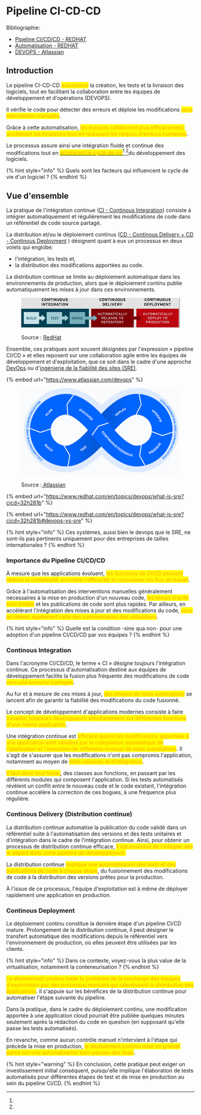 # Pipeline CI-CD-CD

Bibliographie:

* [Pipeline CI/CD/CD - REDHAT](https://www.redhat.com/en/topics/devops/what-is-ci-cd)
* [Automatisation - REDHAT](https://www.redhat.com/en/topics/automation?cicd=32h281b)
* [DEVOPS - Atlassian](https://www.atlassian.com/devops)

## Introduction

Le pipeline CI-CD-CD <mark style="color:orange;">automatise</mark> la création, les tests et la livraison des logiciels, tout en facilitant la collaboration entre les équipes de développement et d'opérations (DEVOPS).&#x20;

Il vérifie le code pour détecter des erreurs et déploie les modifications <mark style="color:orange;">sans intervention manuelle</mark>.&#x20;

Grâce à cette automatisation, <mark style="color:orange;">les équipes collaborent plus efficacement, accélérant les livraisons tout en réduisant les risques d'erreurs humaines</mark>.&#x20;

Le processus assure ainsi une intégration fluide et continue des modifications tout en [<mark style="color:orange;">accélérant le cycle de vie</mark>](#user-content-fn-1)[^1][ ](#user-content-fn-1)[^1]du développement des logiciels.



{% hint style="info" %}
Quels sont les facteurs qui influencent le cycle de vie d'un logiciel ?
{% endhint %}

## Vue d'ensemble

La pratique de l'intégration continue ([CI - Continous Integration](pipeline-ci-cd-cd.md#continous-integration)) consiste à intégrer  automatiquement et régulièrement les modifications de code dans un référentiel de code source partagé.

La distribution et/ou le déploiement continus ([CD - Continous Delivery + CD - Continous Deployment](pipeline-ci-cd-cd.md#continous-delivery) ) désignent quant à eux un processus en deux volets qui englobe:

* l'intégration, les tests et,
* la distribution des modifications apportées au code.

La distribution continue se limite au déploiement automatique dans les environnements de production, alors que le déploiement continu publie automatiquement les mises à jour dans ces environnements.

<figure><img src="../../../.gitbook/assets/image (1).png" alt=""><figcaption><p>Source : <a href="https://www.redhat.com/en/topics/devops/what-is-ci-cd">RedHat</a></p></figcaption></figure>

Ensemble, ces pratiques sont souvent désignées par l'expression « pipeline CI/CD » et elles reposent sur une collaboration agile entre les équipes de développement et d'exploitation, que ce soit dans le cadre d'une approche [DevOps](https://www.redhat.com/fr/topics/devops?cicd=32h281b) ou d'[ingénierie de la fiabilité des sites (SRE)](https://www.redhat.com/fr/topics/devops/what-is-sre?cicd=32h281b).

{% embed url="https://www.atlassian.com/devops" %}

<figure><img src="../../../.gitbook/assets/image (2).png" alt=""><figcaption><p>Source :<a href="https://www.atlassian.com/fr/devops"> Atlassian</a></p></figcaption></figure>

{% embed url="https://www.redhat.com/en/topics/devops/what-is-sre?cicd=32h281b" %}

{% embed url="https://www.redhat.com/en/topics/devops/what-is-sre?cicd=32h281b#devops-vs-sre" %}

{% hint style="info" %}
Ces systèmes, aussi bien le devops que le SRE, ne sont-ils pas pertinents uniquement pour des entreprises de tailles internationales ?
{% endhint %}

### Importance du Pipeline CI/CD/CD

À mesure que les applications évoluent, <mark style="color:orange;">les fonctions de CI/CD peuvent réduire la complexité, accroître l'efficacité et rationaliser les flux de travail</mark>.

Grâce à l'automatisation des interventions manuelles généralement nécessaires à la mise en production d'un nouveau code, <mark style="color:orange;">les temps d'arrêt sont limités</mark> et les publications de code sont plus rapides. Par ailleurs, en accélérant l'intégration des mises à jour et des modifications du code, <mark style="color:orange;">vous accélérez également celle des commentaires des utilisateurs</mark>.&#x20;

{% hint style="info" %}
Quelle est la condition -sine qua non- pour une adoption d'un pipeline CI/CD/CD par vos équipes ?
{% endhint %}

### Continous Integration

Dans l'acronyme CI/CD/CD, le terme « CI » désigne toujours l'intégration continue. Ce processus d'automatisation destiné aux équipes de développement facilite la fusion plus fréquente des modifications de code <mark style="color:orange;">vers une branche partagée</mark>.&#x20;

Au fur et à mesure de ces mises à jour, <mark style="color:orange;">des phases de tests automatisés</mark> se lancent afin de garantir la fiabilité des modifications du code fusionné.

Le concept de développement d'applications modernes consiste à faire <mark style="color:orange;">travailler plusieurs développeurs simultanément sur différentes fonctions d'une même application</mark>.&#x20;

Une intégration continue est <mark style="color:orange;">efficace quand les modifications apportées à une application sont validées par la compilation automatique de l'application et l'exécution de différents niveaux de tests automatisés</mark>. Il s'agit de s'assurer que les modifications n'ont pas compromis l'application, notamment au moyen de <mark style="color:orange;">tests unitaires et d'intégration</mark>.&#x20;

<mark style="color:orange;">Il faut donc tout tester</mark>, des classes aux fonctions, en passant par les différents modules qui composent l'application. Si les tests automatisés révèlent un conflit entre le nouveau code et le code existant, l'intégration continue accélère la correction de ces bogues, à une fréquence plus régulière.

### Continous Delivery (Distribution continue)

La distribution continue automatise la publication du code validé dans un référentiel suite à l'automatisation des versions et des tests unitaires et d'intégration dans le cadre de l'intégration continue. Ainsi, pour obtenir un processus de distribution continue efficace, <mark style="color:orange;">il est essentiel de l'intégrer dès le départ dans votre pipeline de développement.</mark>

La distribution continue <mark style="color:orange;">implique une automatisation des tests et des publications de code à chaque étape</mark>, du fusionnement des modifications de code à la distribution des versions prêtes pour la production.&#x20;

À l'issue de ce processus, l'équipe d'exploitation est à même de déployer rapidement une application en production.

### Continous Deployment

Le déploiement continu constitue la dernière étape d'un pipeline CI/CD mature. Prolongement de la distribution continue, il peut désigner le transfert automatique des modifications depuis le référentiel vers l'environnement de production, où elles peuvent être utilisées par les clients.

{% hint style="info" %}
Dans ce contexte, voyez-vous la plus value de la virtualisation, notamment la conteneurisation ?
{% endhint %}

<mark style="color:orange;">Le déploiement continu traite le problème de la surcharge des équipes d'exploitation par des processus manuels qui ralentissent la distribution des applications</mark>. Il s'appuie sur les bénéfices de la distribution continue pour automatiser l'étape suivante du pipeline.

Dans la pratique, dans le cadre du déploiement continu, une modification apportée à une application cloud pourrait être publiée quelques minutes seulement après la rédaction du code en question (en supposant qu'elle passe les tests automatisés).

En revanche, comme aucun contrôle manuel n'intervient à l'étape qui précède la mise en production, <mark style="color:orange;">le déploiement continu mise en grande partie sur une automatisation bien pensée des tests</mark>.&#x20;

{% hint style="warning" %}
En conclusion, cette pratique peut exiger un investissement initial conséquent, puisqu'elle implique l'élaboration de tests automatisés pour différentes étapes de test et de mise en production au sein du pipeline CI/CD.
{% endhint %}





[^1]: 
